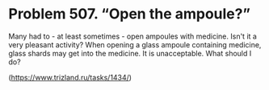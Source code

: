 # Problem 507. “Open the ampoule?”

Many had to - at least sometimes - open ampoules with medicine. Isn't it a very pleasant activity? When opening a glass ampoule containing medicine, glass shards may get into the medicine. It is unacceptable. What should I do?

(https://www.trizland.ru/tasks/1434/)